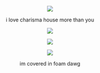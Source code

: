 <p align="center">
<img
src="https://cdn.discordapp.com/attachments/886288865156005918/1205145916579778580/Untitled466_20240208213924.png?ex=65d74e99&is=65c4d999&hm=8a709e931f1c25af41d970d5e9173ebc0697f9e89e0f592230b172250b87f82a&">
</p>

<p align="center">
i love charisma house more than you
</p>

<p align="center">
<img src="https://cdn.discordapp.com/attachments/886288865156005918/1210592028715520020/Untitled476_20240223222010.png?ex=65eb1eaf&is=65d8a9af&hm=2f3bb5914e68417ecb089b5d54ffaa8671e49a96768e0aaea3ea6ce50d1db8bc&">
</p>

<p align="center">
<img src="https://cdn.discordapp.com/attachments/886288865156005918/1211882116518903878/IMG_20240227_114623.jpg?ex=65efd02c&is=65dd5b2c&hm=8c692f8021f7af367757a683315a49bf3a536591765efce09c155da1c3ddc493&">
</p>

<p align="center">
<img src="https://encrypted-tbn0.gstatic.com/images?q=tbn:ANd9GcShQyOizNkEuFMLE5R7VACWaO1c77RVZAGUTw&usqp=CAU">
</p>
<p align="center">
im covered in foam dawg
</p>
